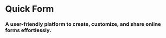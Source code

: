 # Quick Form

### A user-friendly platform to create, customize, and share online forms effortlessly.